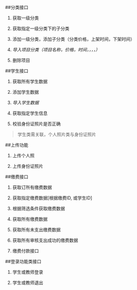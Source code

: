 ##分类接口
1. 获取一级分类

2. 获取指定一级分类下的子分类

3. 添加一级分类，添加子分类（分类价格，上架时间，下架时间）

4. *导入项目分类（项目名称，价格，时间，，，，）*

5. 删除项目

##学生接口
1. 获取所有学生数据 

2. 添加学生数据 

3. *导入学生数据*

4. 获取指定学生信息 

5. 校验身份证照片是否正确

> 学生类需关联，个人照片类与身份证照片

##上传功能
1. 上传个人照

2. 上传身份证照片

##缴费接口

1. 获取订所有缴费数据

2. 获取指定缴费数据[根据缴费ID, 或学生ID]

3. 根据筛选条件获取缴费数据

4. 获取所有缴费数据

5. 获取所有未支出缴费数据

6. 获取所有审核支出成功的缴费数据

7. 缴费付款接口

##登录功能类接口

1. 学生或教师登录

2. 学生或教师退出

